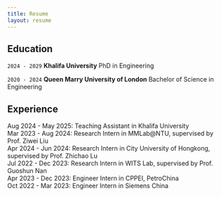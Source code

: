 ```yaml
---
title: Resume
layout: resume
---
```



## Education

`2024 - 2029`
__Khalifa University__
PhD in Engineering

`2020 - 2024`
__Queen Marry University of London__
Bachelor of Science in Engineering


## Experience
Aug 2024 - May 2025: Teaching Assistant in Khalifa University  
Mar 2023 - Aug 2024: Research Intern in MMLab@NTU, supervised by Prof. Ziwei Liu  
Apr 2024 - Jun 2024: Research Intern in City University of Hongkong, supervised by Prof. Zhichao Lu  
Jul 2022 - Dec 2023: Research Intern in WITS Lab, supervised by Prof. Guoshun Nan  
Apr 2023 - Dec 2023: Engineer Intern in CPPEI, PetroChina  
Oct 2022 - Mar 2023: Engineer Intern in Siemens China  





